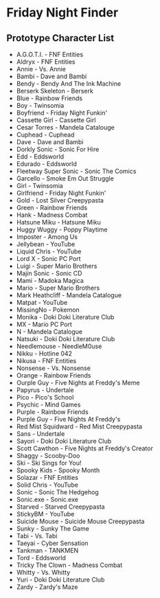 ﻿# Friday Night Finder

## Prototype Character List
- A.G.O.T.I. - FNF Entities
- Aldryx - FNF Entities
- Annie - Vs. Annie
- Bambi - Dave and Bambi
- Bendy - Bendy And The Ink Machine
- Berserk Skeleton - Berserk
- Blue - Rainbow Friends
- Boy - Twinsomia
- Boyfriend - Friday Night Funkin'
- Cassette Girl - Cassette Girl
- Cesar Torres - Mandela Catalouge
- Cuphead - Cuphead
- Dave - Dave and Bambi
- Dorkly Sonic - Sonic For Hire
- Edd - Eddsworld
- Edurado - Eddsworld
- Fleetway Super Sonic - Sonic The Comics
- Garcello - Smoke Em Out Struggle
- Girl - Twinsomia
- Girlfriend - Friday Night Funkin'
- Gold - Lost Silver Creepypasta
- Green - Rainbow Friends
- Hank - Madness Combat
- Hatsune Miku - Hatsune Miku
- Huggy Wuggy - Poppy Playtime
- Imposter - Among Us
- Jellybean - YouTube
- Liquid Chris - YouTube
- Lord X - Sonic PC Port
- Luigi - Super Mario Brothers
- Majin Sonic - Sonic CD
- Mami - Madoka Magica
- Mario - Super Mario Brothers
- Mark Heathcliff - Mandela Catalogue
- Matpat - YouTube
- MissingNo - Pokemon
- Monika - Doki Doki Literature Club
- MX - Mario PC Port
- N - Mandela Catalogue
- Natsuki - Doki Doki Literature Club
- Needlemouse - NeedleM0use
- Nikku - Hotline 042
- Nikusa - FNF Entities
- Nonsense - Vs. Nonsense
- Orange - Rainbow Friends
- Ourple Guy - Five Nights at Freddy's Meme
- Papyrus - Undertale
- Pico - Pico's School
- Psychic - Mind Games
- Purple - Rainbow Friends
- Purple Guy - Five Nights At Freddy's
- Red Mist Squidward - Red Mist Creepypasta
- Sans - Undertale
- Sayori - Doki Doki Literature Club
- Scott Cawthon - Five Nights at Freddy's Creator
- Shaggy - Scooby-Doo
- Ski - Ski Sings for You!
- Spooky Kids - Spooky Month
- Solazar - FNF Entities
- Solid Chris - YouTube
- Sonic - Sonic The Hedgehog
- Sonic.exe - Sonic.exe
- Starved - Starved Creepypasta
- StickyBM - YouTube
- Suicide Mouse - Suicide Mouse Creepypasta
- Sunky - Sunky The Game
- Tabi - Vs. Tabi
- Taeyai - Cyber Sensation
- Tankman - TANKMEN
- Tord - Eddsworld
- Tricky The Clown - Madness Combat
- Whitty - Vs. Whitty
- Yuri - Doki Doki Literature Club
- Zardy - Zardy's Maze